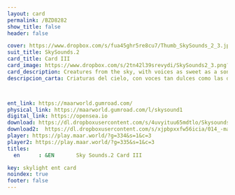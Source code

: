 ```yaml
---
layout: card
permalink: /BZD8282
show_title: false
header: false

cover: https://www.dropbox.com/s/fua45ghr5re8cu7/Thumb_SkySounds_2_3.jpg?raw=1
suit_title: SkySounds.2
card_title: Card III
card_image: https://www.dropbox.com/s/2tn42l39srevydi/SkySounds2_3.png?raw=1
card_description: Creatures from the sky, with voices as sweet as a songbird's, grace the land of Maar with their presence. They descend from the heavens, singing melodies that echo through the valleys and across the mountains. They are a reminder of the beauty and mystery of the natural world, and their songs are a call to all who hear them to come closer and listen. For the inhabitants of Maar, the creatures from the sky represent a connection to the divine and a connection to the beauty of the natural world. Their songs are a call to action. 
descripcion_carta: Criaturas del cielo, con voces tan dulces como las de los pájaros cantores, bendicen la tierra de Maar con su presencia. Descienden de los cielos, cantando melodías que resuenan por los valles y sobre las montañas. Son un recordatorio de la belleza y el misterio del mundo natural, y sus cantos son un llamado para todos los que los escuchan a acercarse y escuchar. Para los habitantes de Maar, las criaturas del cielo representan una conexión con lo divino y con la belleza del mundo natural. Sus canciones son un llamado a la acción.



ent_link: https://maarworld.gumroad.com/
physical_link: https://maarworld.gumroad.com/l/skysound1
digital_link: https://opensea.io
download: https://dl.dropboxusercontent.com/s/4uvyituu65mdtlo/Skysounds-2-III.wav?raw=1
download2:  https://dl.dropboxusercontent.com/s/xjpbpxxfw56icia/014_-maar-sky-sounds.2-card_III.wav?raw=1
player: https://play.maar.world/?g=334&s=1&c=3
player2: https://play.maar.world/?g=335&s=1&c=3
titles:
  en      : &EN       Sky Sounds.2 Card III

key: skylight ent card 
noindex: true
footer: false
---
```

